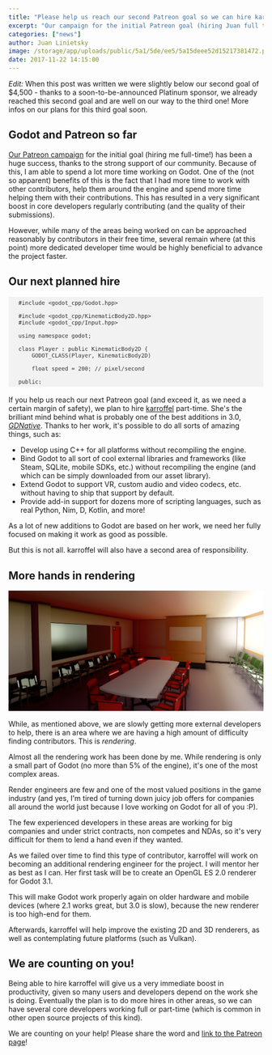```yaml
---
title: "Please help us reach our second Patreon goal so we can hire karroffel part-time!"
excerpt: "Our campaign for the initial Patreon goal (hiring Juan full time) has been a huge success thanks to our community's support. Thanks to this, Juan is able to spend a lot more time working on Godot and helping other contributors. However, many areas remain where more dedicated developer time would be highly beneficial to advance the project faster."
categories: ["news"]
author: Juan Linietsky
image: /storage/app/uploads/public/5a1/5de/ee5/5a15deee52d15217381472.png
date: 2017-11-22 14:15:00
---
```


*Edit:* When this post was written we were slightly below our second goal of $4,500 - thanks to a soon-to-be-announced Platinum sponsor, we already reached this second goal and are well on our way to the third one! More infos on our plans for this third goal soon. 

## Godot and Patreon so far

[Our Patreon campaign](https://www.patreon.com/godotengine) for the initial goal (hiring me full-time!) has been a huge success, thanks to the strong support of our community. Because of this, I am able to spend a lot more time working on Godot. One of the (not so apparent) benefits of this is the fact that I had more time to work with other contributors, help them around the engine and spend more time helping them with their contributions. This has resulted in a very significant boost in core developers regularly contributing (and the quality of their submissions).

However, while many of the areas being worked on can be approached reasonably by contributors in their free time, several remain where (at this point) more dedicated developer time would be highly beneficial to advance the project faster.

## Our next planned hire

![](/storage/app/media/gdnative.png)

If you help us reach our next Patreon goal (and exceed it, as we need a certain margin of safety), we plan to hire [karroffel](https://github.com/karroffel) part-time. She's the brilliant mind behind what is probably one of the best additions in 3.0, [*GDNative*](/article/dlscript-here). Thanks to her work, it's possible to do all sorts of amazing things, such as:

* Develop using C++ for all platforms without recompiling the engine.
* Bind Godot to all sort of cool external libraries and frameworks (like Steam, SQLite, mobile SDKs, etc.) without recompiling the engine (and which can be simply downloaded from our asset library).
* Extend Godot to support VR, custom audio and video codecs, etc. without having to ship that support by default.
* Provide add-in support for dozens more of scripting languages, such as real Python, Nim, D, Kotlin, and more!

As a lot of new additions to Godot are based on her work, we need her fully focused on making it work as good as possible.

But this is not all. karroffel will also have a second area of responsibility. 


## More hands in rendering

![](/storage/app/media/rendering.png)

While, as mentioned above, we are slowly getting more external developers to help, there is an area where we are having a high amount of difficulty finding contributors. This is *rendering*.

Almost all the rendering work has been done by me. While rendering is only a small part of Godot (no more than 5% of the engine), it's one of the most complex areas. 

Render engineers are few and one of the most valued positions in the game industry (and yes, I'm tired of turning down juicy job offers for companies all around the world just because I love working on Godot for all of you :P).

The few experienced developers in these areas are working for big companies and under strict contracts, non competes and NDAs, so it's very difficult for them to lend a hand even if they wanted.

As we failed over time to find this type of contributor, karroffel will work on becoming an additional rendering engineer for the project. I will mentor her as best as I can. Her first task will be to create an OpenGL ES 2.0 renderer for Godot 3.1. 

This will make Godot work properly again on older hardware and mobile devices (where 2.1 works great, but 3.0 is slow), because the new renderer is too high-end for them.

Afterwards, karroffel will help improve the existing 2D and 3D renderers, as well as contemplating future platforms (such as Vulkan).

## We are counting on you!

Being able to hire karroffel will give us a very immediate boost in productivity, given so many users and developers depend on the work she is doing. Eventually the plan is to do more hires in other areas, so we can have several core developers working full or part-time (which is common in other open source projects of this kind).

We are counting on your help! Please share the word and [link to the Patreon page](https://www.patreon.com/godotengine)!